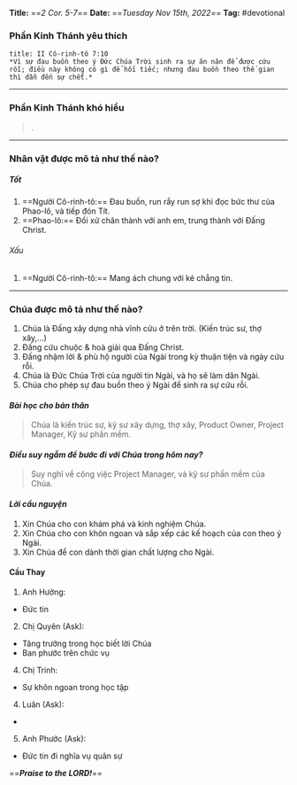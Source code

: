 **Title:** ==*2 Cor. 5-7*==
**Date:** ==*Tuesday Nov 15th, 2022*==
**Tag:** #devotional

### **Phần Kinh Thánh yêu thích**
```ad-bible
title: II Cô-rinh-tô 7:10
*Vì sự đau buồn theo ý Đức Chúa Trời sinh ra sự ăn năn để được cứu rỗi; điều này không có gì để hối tiếc; nhưng đau buồn theo thế gian thì dẫn đến sự chết.*
```
----
### **Phần Kinh Thánh khó hiểu**
> .
----
### **Nhân vật được mô tả như thế nào?**
##### Tốt
1. ==Người Cô-rinh-tô:== Đau buồn, run rẩy run sợ khi đọc bức thư của Phao-lô, và tiếp đón Tít.
2. ==Phao-lô:== Đối xử chân thành với anh em, trung thành với Đấng Christ.
###### Xấu
1. ==Người Cô-rinh-tô:== Mang ách chung với kẻ chẳng tin.
----
### **Chúa được mô tả như thế nào?**
1. Chúa là Đấng xây dựng nhà vĩnh cửu ở trên trời. (Kiến trúc sư, thợ xây,...)
2. Đấng cứu chuộc & hoà giải qua Đấng Christ.
3. Đấng nhậm lời & phù hộ người của Ngài trong kỳ thuận tiện và ngày cứu rỗi.
4. Chúa là Đức Chúa Trời của người tin Ngài, và họ sẽ làm dân Ngài.
5. Chúa cho phép sự đau buồn theo ý Ngài để sinh ra sự cứu rỗi.
#### *Bài học cho bản thân*
> Chúa là kiến trúc sư, kỹ sư xây dựng, thợ xây, Product Owner, Project Manager, Kỹ sư phần mềm.
#### *Điều suy ngẫm để bước đi với Chúa trong hôm nay?*
> Suy nghĩ về công việc Project Manager, và kỹ sư phần mềm của Chúa.
#### *Lời cầu nguyện*
1. Xin Chúa cho con khám phá và kinh nghiệm Chúa.
2. Xin Chúa cho con khôn ngoan và sắp xếp các kế hoạch của con theo ý Ngài.
3. Xin Chúa để con dành thời gian chất lượng cho Ngài.

#### Cầu Thay
1. Anh Hưởng:
- Đức tin
2. Chị Quyên (Ask):
- Tăng trưởng trong học biết lời Chúa
- Ban phước trên chức vụ
4. Chị Trinh:
- Sự khôn ngoan trong học tập
4. Luân (Ask):
- 
5. Anh Phước (Ask):
- Đức tin đi nghĩa vụ quân sự

==***Praise to the LORD!***==
